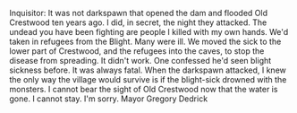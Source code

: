 Inquisitor:
It was not darkspawn that opened the dam and flooded Old Crestwood ten years ago. I did, in secret, the night they attacked. The undead you have been fighting are people I killed with my own hands.
We'd taken in refugees from the Blight. Many were ill. We moved the sick to the lower part of Crestwood, and the refugees into the caves, to stop the disease from spreading. It didn't work. One confessed he'd seen blight sickness before. It was always fatal. When the darkspawn attacked, I knew the only way the village would survive is if the blight-sick drowned with the monsters. I cannot bear the sight of Old Crestwood now that the water is gone. I cannot stay.
I'm sorry.
Mayor Gregory Dedrick